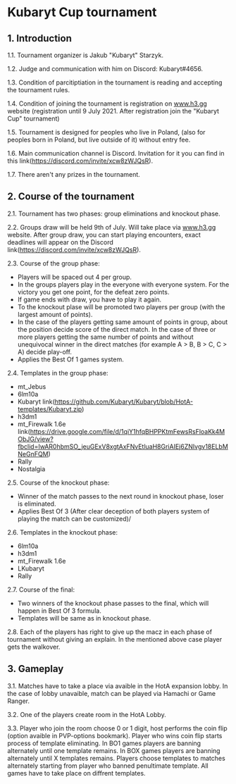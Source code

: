 # Kubaryt Cup tournament

## 1. Introduction

1.1. Tournament organizer is Jakub "Kubaryt" Starzyk.

1.2. Judge and communication with him on Discord: Kubaryt#4656.

1.3. Condition of parcitiptiation in the tournament is reading and accepting the tournament rules.

1.4. Condition of joining the tournament is registration on www.h3.gg website (registration until 9 July 2021. After registration join the "Kubaryt Cup" tournament)

1.5. Tournament is designed for peoples who live in Poland, (also for peoples born in Poland, but live outside of it) without entry fee.

1.6. Main communication channel is Discord. Invitation for it you can find in this link(https://discord.com/invite/xcw8zWJQsR).

1.7. There aren't any prizes in the tournament.

## 2. Course of the tournament

2.1. Tournament has two phases: group eliminations and knockout phase.

2.2. Groups draw will be held 9th of July. Will take place via www.h3.gg website. After group draw, you can start playing encounters, exact deadlines will appear on the Discord link(https://discord.com/invite/xcw8zWJQsR).

2.3. Course of the group phase:

- Players will be spaced out 4 per group.
- In the groups players play in the everyone with everyone system. For the victory you get one point, for the defeat zero points.
- If game ends with draw, you have to play it again.
- To the knockout plase will be promoted two players per group (with the largest amount of points).
- In the case of the players getting same amount of points in group, about the position decide score of the direct match. In the case of three or more players getting the same number of points and without unequivocal winner in the direct matches (for example A > B, B > C, C > A) decide play-off.
- Applies the Best Of 1 games system.

2.4. Templates in the group phase:

- mt_Jebus
- 6lm10a
- Kubaryt link(https://github.com/Kubaryt/Kubaryt/blob/HotA-templates/Kubaryt.zip)
- h3dm1
- mt_Firewalk 1.6e link(https://drive.google.com/file/d/1qiY1hfqBHPPKtmFewsRsFloaKk4MObJG/view?fbclid=IwAR0hbmSO_jeuGExV8xgtAxFNvEtluaH8GriAIEj6ZNIvgv18ELbMNeGnFQM)
- Rally
- Nostalgia

2.5. Course of the knockout phase:

- Winner of the match passes to the next round in knockout phase, loser is eliminated.
- Applies Best Of 3 (After clear deception of both players system of playing the match can be customized)/

2.6. Templates in the knockout phase:

- 6lm10a
- h3dm1
- mt_Firewalk 1.6e
- LKubaryt
- Rally

2.7. Course of the final:

- Two winners of the knockout phase passes to the final, which will happen in Best Of 3 formula.
- Templates will be same as in knockout phase.

2.8. Each of the players has right to give up the macz in each phase of tournament without giving an explain. In the mentioned above case player gets the walkover.

## 3. Gameplay

3.1. Matches have to take a place via avaible in the HotA expansion lobby. In the case of lobby unavaible, match can be played via Hamachi or Game Ranger.

3.2. One of the players create room in the HotA Lobby.

3.3. Player who join the room choose 0 or 1 digit, host performs the coin flip (option avaible in PVP-options bookmark). Player who wins coin flip starts process of template eliminating. In BO1 games players are banning alternately until one template remains. In BOX games players are banning alternately until X templates remains. Players choose templates to matches alternately starting from player who banned penultimate template. All games have to take place on diffrent templates.
